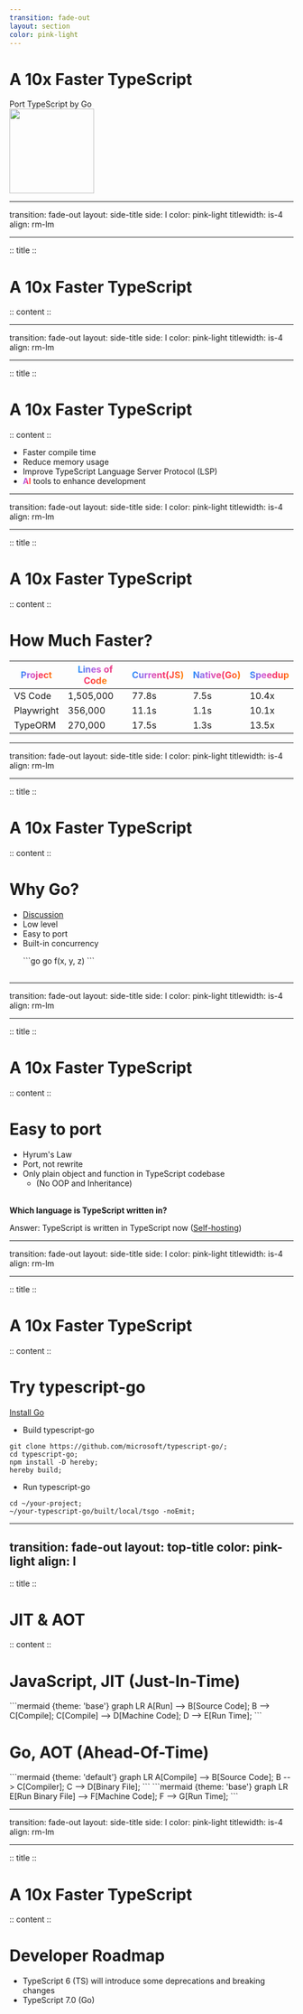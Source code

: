 ```yaml
---
transition: fade-out
layout: section
color: pink-light
---
```


<div class="text-center">
  <h1>A 10x Faster TypeScript</h1>
  Port TypeScript by Go
  <div class="flex items-center justify-center mt-8">
    <img src="/images/Oh.png" width="150px" />
  </div>
</div>

---
transition: fade-out
layout: side-title
side: l
color: pink-light
titlewidth: is-4
align: rm-lm

---
:: title ::

# A 10x Faster TypeScript

:: content ::

<Youtube id="pNlq-EVld70" width="550px" height="300px"/>

---
transition: fade-out
layout: side-title
side: l
color: pink-light
titlewidth: is-4
align: rm-lm

---
:: title ::

# A 10x Faster TypeScript

:: content ::

<style>
strong {
  -webkit-text-fill-color: rgba(0, 0, 0, 0);
  background-image: linear-gradient(108deg, #0894FF, #C959DD 34%, #FF2E54 68%, #FF9004);
  -webkit-background-clip: text;
}
</style>

- Faster compile time
- Reduce memory usage
- Improve TypeScript Language Server Protocol (LSP)
- <strong>AI</strong> tools to enhance development

---
transition: fade-out
layout: side-title
side: l
color: pink-light
titlewidth: is-4
align: rm-lm

---
:: title ::

# A 10x Faster TypeScript

:: content ::

# How Much Faster?

|**Project**|**Lines of Code**|**Current(JS)**|**Native(Go)**|**Speedup**|
|--------|--------|--------|--------|--------|
|VS Code|1,505,000|77.8s|7.5s|10.4x|
|Playwright|356,000|11.1s|1.1s|10.1x|
|TypeORM|	270,000|17.5s|1.3s|13.5x|

---
transition: fade-out
layout: side-title
side: l
color: pink-light
titlewidth: is-4
align: rm-lm

---
:: title ::

# A 10x Faster TypeScript

:: content ::

# Why Go?

- <a href="https://github.com/microsoft/typescript-go/discussions/411" target="_blank">Discussion</a>
- Low level
- Easy to port
- Built-in concurrency
<div style="padding: 0 24px 16px;">
```go
go f(x, y, z)
```
</div>

---
transition: fade-out
layout: side-title
side: l
color: pink-light
titlewidth: is-4
align: rm-lm

---
:: title ::

# A 10x Faster TypeScript

:: content ::

# Easy to port

- Hyrum's Law
- Port, not rewrite
- Only plain object and function in TypeScript codebase
  - (No OOP and Inheritance)

<v-click>
<br/>
<b>Which language is TypeScript written in?</b>
</v-click>
<v-click>
<p>Answer: TypeScript is written in TypeScript now (<a href="https://en.wikipedia.org/wiki/Self-hosting_(compilers)" target="_blank">Self-hosting</a>)</p>
</v-click>

---
transition: fade-out
layout: side-title
side: l
color: pink-light
titlewidth: is-4
align: rm-lm

---
:: title ::

# A 10x Faster TypeScript

:: content ::

# Try typescript-go

<a href="https://go.dev/doc/install" target="_blank">Install Go</a>
- Build typescript-go
```shell
git clone https://github.com/microsoft/typescript-go/;
cd typescript-go;
npm install -D hereby;
hereby build;
```

- Run typescript-go
```shell
cd ~/your-project;
~/your-typescript-go/built/local/tsgo -noEmit;
``` 

---
transition: fade-out
layout: top-title
color: pink-light
align: l
---

:: title ::

# JIT & AOT

:: content ::

<h1>JavaScript, JIT (Just-In-Time)</h1>
<v-click>
```mermaid {theme: 'base'}
graph LR
    A[Run] --> B[Source Code];
    B --> C[Compile];
    C[Compile] --> D[Machine Code];
    D --> E[Run Time];
```
</v-click>
<br />
<h1>Go, AOT (Ahead-Of-Time)</h1>
<v-click>
```mermaid  {theme: 'default'}
graph LR
    A[Compile] --> B[Source Code];
    B --> C[Compiler];
    C --> D[Binary File];
```
</v-click>
<v-click>
```mermaid  {theme: 'base'}
graph LR
    E[Run Binary File] --> F[Machine Code];
    F --> G[Run Time];
``` 
</v-click>

---
transition: fade-out
layout: side-title
side: l
color: pink-light
titlewidth: is-4
align: rm-lm

---
:: title ::

# A 10x Faster TypeScript

:: content ::

# Developer Roadmap

- TypeScript 6 (TS) will introduce some deprecations and breaking changes
- TypeScript 7.0 (Go)